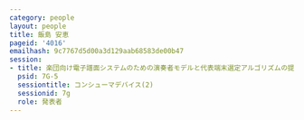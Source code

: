 ```yaml
---
category: people
layout: people
title: 飯島 安恵
pageid: '4016'
emailhash: 9c7767d5d00a3d129aab68583de00b47
session:
- title: 楽団向け電子譜面システムのための演奏者モデルと代表端末選定アルゴリズムの提案と試作
  psid: 7G-5
  sessiontitle: コンシューマデバイス(2)
  sessionid: 7g
  role: 発表者
---
```

